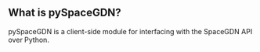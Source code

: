 ## What is pySpaceGDN?

pySpaceGDN is a client-side module for interfacing with the SpaceGDN API over Python.
